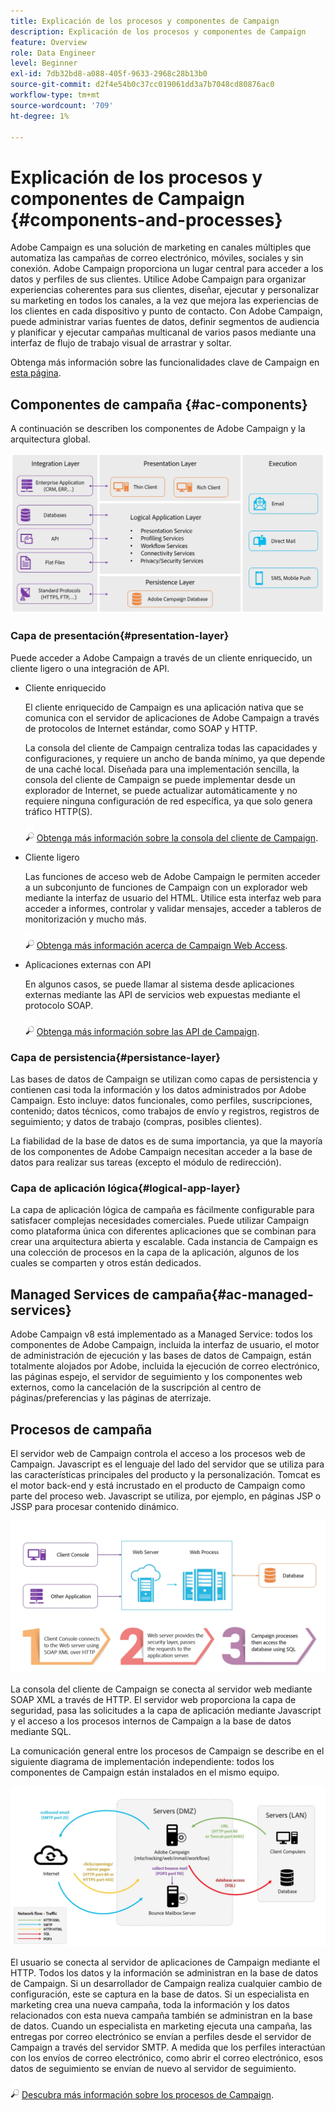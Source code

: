 ```yaml
---
title: Explicación de los procesos y componentes de Campaign
description: Explicación de los procesos y componentes de Campaign
feature: Overview
role: Data Engineer
level: Beginner
exl-id: 7db32bd8-a088-405f-9633-2968c28b13b0
source-git-commit: d2f4e54b0c37cc019061dd3a7b7048cd80876ac0
workflow-type: tm+mt
source-wordcount: '709'
ht-degree: 1%

---
```


# Explicación de los procesos y componentes de Campaign {#components-and-processes}

Adobe Campaign es una solución de marketing en canales múltiples que automatiza las campañas de correo electrónico, móviles, sociales y sin conexión. Adobe Campaign proporciona un lugar central para acceder a los datos y perfiles de sus clientes. Utilice Adobe Campaign para organizar experiencias coherentes para sus clientes, diseñar, ejecutar y personalizar su marketing en todos los canales, a la vez que mejora las experiencias de los clientes en cada dispositivo y punto de contacto. Con Adobe Campaign, puede administrar varias fuentes de datos, definir segmentos de audiencia y planificar y ejecutar campañas multicanal de varios pasos mediante una interfaz de flujo de trabajo visual de arrastrar y soltar.

Obtenga más información sobre las funcionalidades clave de Campaign en [esta página](../start/get-started.md).

## Componentes de campaña {#ac-components}

A continuación se describen los componentes de Adobe Campaign y la arquitectura global.

![](assets/ac-components.png)

### Capa de presentación{#presentation-layer}

Puede acceder a Adobe Campaign a través de un cliente enriquecido, un cliente ligero o una integración de API.

* Cliente enriquecido

   El cliente enriquecido de Campaign es una aplicación nativa que se comunica con el servidor de aplicaciones de Adobe Campaign a través de protocolos de Internet estándar, como SOAP y HTTP.

   La consola del cliente de Campaign centraliza todas las capacidades y configuraciones, y requiere un ancho de banda mínimo, ya que depende de una caché local. Diseñada para una implementación sencilla, la consola del cliente de Campaign se puede implementar desde un explorador de Internet, se puede actualizar automáticamente y no requiere ninguna configuración de red específica, ya que solo genera tráfico HTTP(S).

   ![](../assets/do-not-localize/glass.png) [Obtenga más información sobre la consola del cliente de Campaign](../start/connect.md).

* Cliente ligero

   Las funciones de acceso web de Adobe Campaign le permiten acceder a un subconjunto de funciones de Campaign con un explorador web mediante la interfaz de usuario del HTML. Utilice esta interfaz web para acceder a informes, controlar y validar mensajes, acceder a tableros de monitorización y mucho más.

   ![](../assets/do-not-localize/glass.png) [Obtenga más información acerca de Campaign Web Access](../start/connect.md).

* Aplicaciones externas con API

   En algunos casos, se puede llamar al sistema desde aplicaciones externas mediante las API de servicios web expuestas mediante el protocolo SOAP.

   ![](../assets/do-not-localize/glass.png) [Obtenga más información sobre las API de Campaign](../dev/api.md).

### Capa de persistencia{#persistance-layer}

Las bases de datos de Campaign se utilizan como capas de persistencia y contienen casi toda la información y los datos administrados por Adobe Campaign. Esto incluye: datos funcionales, como perfiles, suscripciones, contenido; datos técnicos, como trabajos de envío y registros, registros de seguimiento; y datos de trabajo (compras, posibles clientes).

La fiabilidad de la base de datos es de suma importancia, ya que la mayoría de los componentes de Adobe Campaign necesitan acceder a la base de datos para realizar sus tareas (excepto el módulo de redirección).

### Capa de aplicación lógica{#logical-app-layer}

La capa de aplicación lógica de campaña es fácilmente configurable para satisfacer complejas necesidades comerciales. Puede utilizar Campaign como plataforma única con diferentes aplicaciones que se combinan para crear una arquitectura abierta y escalable. Cada instancia de Campaign es una colección de procesos en la capa de la aplicación, algunos de los cuales se comparten y otros están dedicados.

## Managed Services de campaña{#ac-managed-services}

Adobe Campaign v8 está implementado as a Managed Service: todos los componentes de Adobe Campaign, incluida la interfaz de usuario, el motor de administración de ejecución y las bases de datos de Campaign, están totalmente alojados por Adobe, incluida la ejecución de correo electrónico, las páginas espejo, el servidor de seguimiento y los componentes web externos, como la cancelación de la suscripción al centro de páginas/preferencias y las páginas de aterrizaje.

## Procesos de campaña

El servidor web de Campaign controla el acceso a los procesos web de Campaign. Javascript es el lenguaje del lado del servidor que se utiliza para las características principales del producto y la personalización. Tomcat es el motor back-end y está incrustado en el producto de Campaign como parte del proceso web. Javascript se utiliza, por ejemplo, en páginas JSP o JSSP para procesar contenido dinámico.

![](assets/ac-processes.png)

La consola del cliente de Campaign se conecta al servidor web mediante SOAP XML a través de HTTP. El servidor web proporciona la capa de seguridad, pasa las solicitudes a la capa de aplicación mediante Javascript y el acceso a los procesos internos de Campaign a la base de datos mediante SQL.

La comunicación general entre los procesos de Campaign se describe en el siguiente diagrama de implementación independiente: todos los componentes de Campaign están instalados en el mismo equipo.

![](assets/ac-standalone.png)

El usuario se conecta al servidor de aplicaciones de Campaign mediante el HTTP. Todos los datos y la información se administran en la base de datos de Campaign. Si un desarrollador de Campaign realiza cualquier cambio de configuración, este se captura en la base de datos. Si un especialista en marketing crea una nueva campaña, toda la información y los datos relacionados con esta nueva campaña también se administran en la base de datos. Cuando un especialista en marketing ejecuta una campaña, las entregas por correo electrónico se envían a perfiles desde el servidor de Campaign a través del servidor SMTP. A medida que los perfiles interactúan con los envíos de correo electrónico, como abrir el correo electrónico, esos datos de seguimiento se envían de nuevo al servidor de seguimiento.

![](../assets/do-not-localize/glass.png) [Descubra más información sobre los procesos de Campaign](../dev/general-architecture.md#dev-env).
